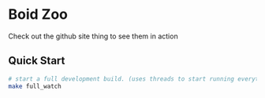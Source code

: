 # Boid Zoo

Check out the github site thing to see them in action

## Quick Start

```sh
# start a full development build. (uses threads to start running everything)
make full_watch
```